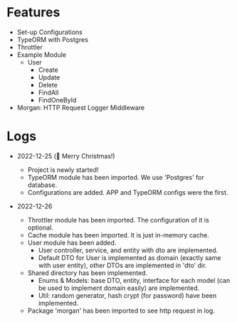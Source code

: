 # Features

-   Set-up Configurations
-   TypeORM with Postgres
-   Throttler
-   Example Module
    -   User
        -   Create
        -   Update
        -   Delete
        -   FindAll
        -   FindOneById
-   Morgan: HTTP Request Logger Middleware

# Logs

-   2022-12-25 (🙏 Merry Christmas!)

    -   Project is newly started!
    -   TypeORM module has been imported. We use 'Postgres' for database.
    -   Configurations are added. APP and TypeORM configs were the first.

-   2022-12-26
    -   Throttler module has been imported. The configuration of it is optional.
    -   Cache module has been imported. It is just in-memory cache.
    -   User module has been added.
        -   User controller, service, and entity with dto are implemented.
        -   Default DTO for User is implemented as domain (exactly same with user entity), other DTOs are implemented in 'dto' dir.
    -   Shared directory has been implemented.
        -   Enums & Models: base DTO, entity, interface for each model (can be used to implement domain easily) are implemented.
        -   Util: random generator, hash crypt (for password) have been implemented.
    -   Package 'morgan' has been imported to see http request in log.
